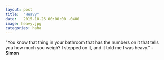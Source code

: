 ```yaml
---
layout: post
title:  "Heavy"
date:   2015-10-26 00:00:00 -0400
image: heavy.jpg
categories: haha
---
```


"You know that thing in your bathroom that has the numbers on it that tells you how much you weigh? I stepped on it, and it told me I was heavy." **- Simon**